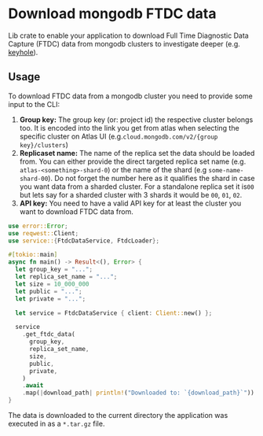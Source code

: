 # Download mongodb FTDC data

Lib crate to enable your application to download Full Time Diagnostic Data Capture (FTDC) data from mongodb clusters to investigate deeper (e.g. [keyhole](https://github.com/simagix/keyhole)).

## Usage

To download FTDC data from a mongodb cluster you need to provide some input to the CLI:

1. **Group key:** The group key (or: project id) the respective cluster belongs too. It is encoded into the link you get from atlas when selecting the specific cluster on Atlas UI (e.g.`cloud.mongodb.com/v2/{group key}/clusters`)
2. **Replicaset name:** The name of the replica set the data should be loaded from. You can either provide the direct targeted replica set name (e.g. `atlas-<something>-shard-0`) or the name of the shard (e.g `some-name-shard-00`). Do not forget the number here as it qualifies the shard in case you want data from a sharded cluster. For a standalone replica set it is`00` but lets say for a sharded cluster with 3 shards it would be `00`, `01`, `02`.
3. **API key:**  You need to have a valid API key for at least the cluster you want to download FTDC data from.

```rust
use error::Error;
use reqwest::Client;
use service::{FtdcDataService, FtdcLoader};

#[tokio::main]
async fn main() -> Result<(), Error> {
  let group_key = "...";
  let replica_set_name = "...";
  let size = 10_000_000
  let public = "...";
  let private = "...";

  let service = FtdcDataService { client: Client::new() };

  service
    .get_ftdc_data(
      group_key,
      replica_set_name,
      size,
      public,
      private,
    )
    .await
    .map(|download_path| println!("Downloaded to: `{download_path}`"))
}
```

The data is downloaded to the current directory the application was executed in as a `*.tar.gz` file.
